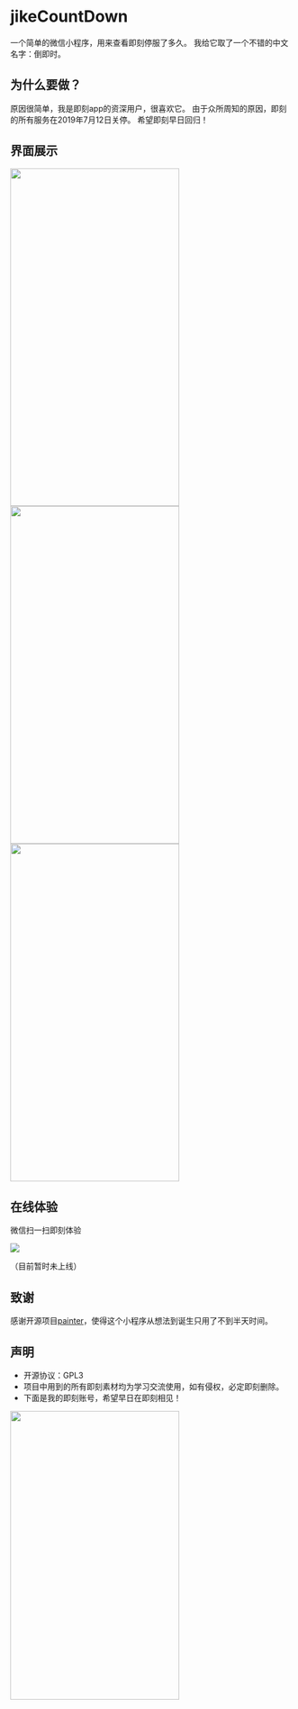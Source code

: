 # jikeCountDown
一个简单的微信小程序，用来查看即刻停服了多久。
我给它取了一个不错的中文名字：倒即时。

## 为什么要做？
原因很简单，我是即刻app的资深用户，很喜欢它。
由于众所周知的原因，即刻的所有服务在2019年7月12日关停。
希望即刻早日回归！

## 界面展示
<img src="https://tva1.sinaimg.cn/large/0060lm7Tly1g500fjo86dj30u01o044b.jpg" width="300" height="600" align=center />

<img src="https://tva1.sinaimg.cn/large/0060lm7Tly1g500fkl0nrj30u01o0grl.jpg" width="300" height="600" align=center />

<img src="https://tva1.sinaimg.cn/large/0060lm7Tly1g500fk8ih1j30u01heqd2.jpg" width="300" height="600" align=center />

## 在线体验
微信扫一扫即刻体验


![](https://tva1.sinaimg.cn/large/0060lm7Tly1g500fjwxbuj309k09k762.jpg)


（目前暂时未上线）

## 致谢
感谢开源项目[painter](https://github.com/Kujiale-Mobile/Painter)，使得这个小程序从想法到诞生只用了不到半天时间。

## 声明
- 开源协议：GPL3
- 项目中用到的所有即刻素材均为学习交流使用，如有侵权，必定即刻删除。
- 下面是我的即刻账号，希望早日在即刻相见！

<img src="https://tva1.sinaimg.cn/large/0060lm7Tly1g500oxqrfhj30u01fbaol.jpg" width="300" height="513" align=center />

